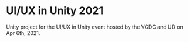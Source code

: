 # UI/UX in Unity 2021
Unity project for the UI/UX in Unity event hosted by the VGDC and UD on Apr 6th, 2021.
